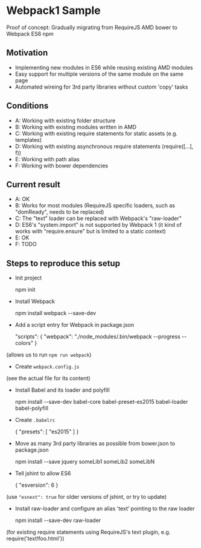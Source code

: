# Webpack1 Sample

Proof of concept: Gradually migrating from RequireJS AMD bower to Webpack ES6 npm

## Motivation

- Implementing new modules in ES6 while reusing existing AMD modules
- Easy support for multiple versions of the same module on the same page
- Automated wireing for 3rd party libraries without custom 'copy' tasks

## Conditions

- A: Working with existing folder structure
- B: Working with existing modules written in AMD
- C: Working with existing require statements for static assets (e.g. templates)
- D: Working with existing asynchronous require statements (require([...], f))
- E: Working with path alias
- F: Working with bower dependencies

## Current result

- A: OK
- B: Works for most modules (RequireJS specific loaders, such as "domReady", needs to be replaced)
- C: The "text" loader can be replaced with Webpack's "raw-loader"
- D: ES6's "system.import" is not supported by Webpack 1 (it kind of works with "require.ensure" but is limited to a static context)
- E: OK
- F: TODO

## Steps to reproduce this setup

- Init project

    npm init

- Install Webpack

    npm install webpack --save-dev

- Add a script entry for Webpack in package.json

    "scripts": {
      "webpack": "./node_modules/.bin/webpack --progress --colors"
    }

(allows us to run `npm run webpack`)

- Create `webpack.config.js`

(see the actual file for its content)

- Install Babel and its loader and polyfill

    npm install --save-dev babel-core babel-preset-es2015 babel-loader babel-polyfill

- Create `.babelrc`

    { "presets": [ "es2015" ] }

- Move as many 3rd party libraries as possible from bower.json to package.json

    npm install --save jquery someLib1 someLib2 someLibN

- Tell jshint to allow ES6

    { "esversion": 6 }

(use `"esnext": true` for older versions of jshint, or try to update)

- Install raw-loader and configure an alias 'text' pointing to the raw loader

    npm install --save-dev raw-loader

(for existing require statements using RequireJS's text plugin, e.g. require('text!foo.html'))
